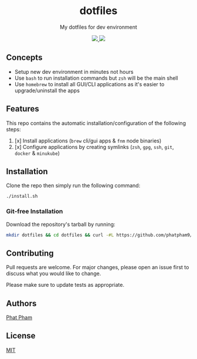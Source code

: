 <div align="center">
  <h1>dotfiles</h1>
  <p>My dotfiles for dev environment</p>

  <p>
    <a href="https://github.com/phatpham9/dotfiles/commits" aria-label="Commitizen Friendly">
      <img src="https://img.shields.io/badge/commitizen-friendly-brightgreen.svg?style=flat-square">
    </a>
    <a href="https://github.com/phatpham9/dotfiles/blob/master/LICENSE" aria-label="MIT License">
      <img src="https://img.shields.io/github/license/phatpham9/dotfiles?color=brightgreen&style=flat-square">
    </a>
  </p>
</div>

## Concepts

- Setup new dev environment in minutes not hours
- Use `bash` to run installation commands but `zsh` will be the main shell
- Use `homebrew` to install all GUI/CLI applications as it's easier to upgrade/uninstall the apps

## Features

This repo contains the automatic installation/configuration of the following steps:

1. [x] Install applications (`brew` cli/gui apps & `fnm` node binaries)
2. [x] Configure applications by creating symlinks (`zsh`, `gpg`, `ssh`, `git`, `docker` & `minukube`)

## Installation

Clone the repo then simply run the following command:

```bash
./install.sh
```

### Git-free Installation

Download the repository's tarball by running:

```bash
mkdir dotfiles && cd dotfiles && curl -#L https://github.com/phatpham9/dotfiles/tarball/master | tar -xzv --strip-components 1 && ./install.sh
```

## Contributing

Pull requests are welcome. For major changes, please open an issue first to discuss what you would like to change.

Please make sure to update tests as appropriate.

## Authors

[Phat Pham](https://github.com/phatpham9)

## License

[MIT](https://github.com/phatpham9/dotfiles/blob/master/LICENSE)
